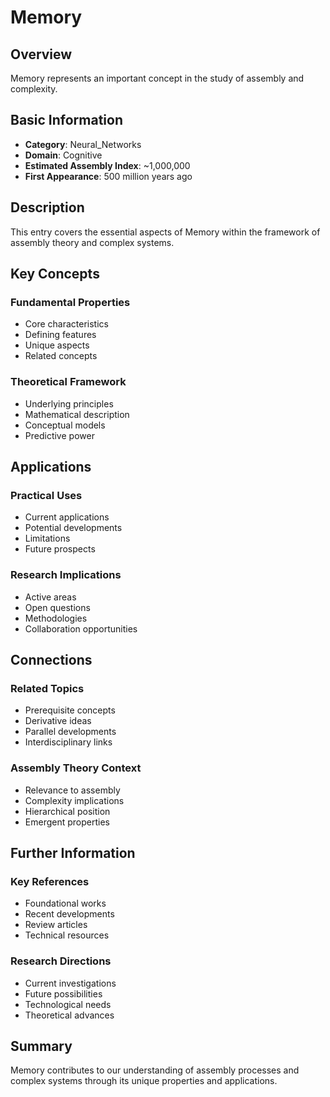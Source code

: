 # Memory

## Overview

Memory represents an important concept in the study of assembly and complexity.

## Basic Information

- **Category**: Neural_Networks
- **Domain**: Cognitive
- **Estimated Assembly Index**: ~1,000,000
- **First Appearance**: 500 million years ago

## Description

This entry covers the essential aspects of Memory within the framework of assembly theory and complex systems.

## Key Concepts

### Fundamental Properties
- Core characteristics
- Defining features
- Unique aspects
- Related concepts

### Theoretical Framework
- Underlying principles
- Mathematical description
- Conceptual models
- Predictive power

## Applications

### Practical Uses
- Current applications
- Potential developments
- Limitations
- Future prospects

### Research Implications
- Active areas
- Open questions
- Methodologies
- Collaboration opportunities

## Connections

### Related Topics
- Prerequisite concepts
- Derivative ideas
- Parallel developments
- Interdisciplinary links

### Assembly Theory Context
- Relevance to assembly
- Complexity implications
- Hierarchical position
- Emergent properties

## Further Information

### Key References
- Foundational works
- Recent developments
- Review articles
- Technical resources

### Research Directions
- Current investigations
- Future possibilities
- Technological needs
- Theoretical advances

## Summary

Memory contributes to our understanding of assembly processes and complex systems through its unique properties and applications.

